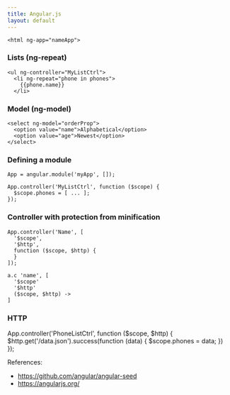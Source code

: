 ```yaml
---
title: Angular.js
layout: default
---
```


    <html ng-app="nameApp">

### Lists (ng-repeat)

    <ul ng-controller="MyListCtrl">
      <li ng-repeat="phone in phones">
        {{phone.name}}
      </li>

### Model (ng-model)

    <select ng-model="orderProp">
      <option value="name">Alphabetical</option>
      <option value="age">Newest</option>
    </select>

### Defining a module

    App = angular.module('myApp', []);

    App.controller('MyListCtrl', function ($scope) {
      $scope.phones = [ ... ];
    });

### Controller with protection from minification

    App.controller('Name', [
      '$scope',
      '$http',
      function ($scope, $http) {
      }
    ]);

    a.c 'name', [
      '$scope'
      '$http'
      ($scope, $http) ->
    ]


### HTTP

  App.controller('PhoneListCtrl', function ($scope, $http) {
    $http.get('/data.json').success(function (data) {
      $scope.phones = data;
    })
  });

References:

 * https://github.com/angular/angular-seed
 * https://angularjs.org/
